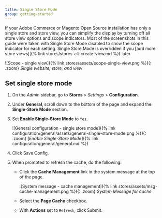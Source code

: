 ```yaml
---
title: Single Store Mode
group: getting-started
---
```


If your Adobe Commerce or Magento Open Source installation has only a single store and store view, you can simplify the display by turning off all store view options and scope indicators. Most of the screenshots in this guide were taken with Single Store Mode disabled to show the scope indicator for each setting. Single Store Mode is overridden if you [add more store views]({% link stores/stores-all-create-view.md %}) later.

![Scope - single view]({% link stores/assets/scope-single-view.png %}){: .zoom}
_Single website, store, and view_

## Set single store mode

1. On the _Admin_ sidebar, go to **Stores** > _Settings_ > **Configuration**.

1. Under **General**, scroll down to the bottom of the page and expand the **Single-Store Mode** section.

1. Set **Enable Single-Store Mode** to `Yes`.

    ![General configuration - single store mode]({% link configuration/general/assets/general-single-store-mode.png %}){: .zoom}
    [_Enable Single-Store Mode_]({% link configuration/general/general.md %})

1. Click <span class="btn">Save Config</span>.

1. When prompted to refresh the cache, do the following:

    - Click the **Cache Management** link in the system message at the top of the page.

        ![System message - cache management]({% link stores/assets/msg-cache-management.png %}){: .zoom}
        _System Message for cache_

    - Select the **Page Cache** checkbox.

    - With **Actions** set to `Refresh`, click <span class="btn">Submit</span>.
